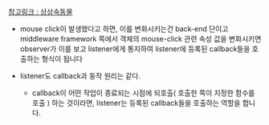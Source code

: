 [참고링크 : 상상속동물](http://www.todayhumor.co.kr/board/view.php?table=programmer&no=11661)

* mouse click이 발생했다고 하면, 이를 변화시키는건 back-end 단이고
middleware framework 쪽에서 객체의 mouse-click 관련 속성 값을 변화시키면
observer가 이를 보고 listener에게 통지하여
listener에 등록된 callback들을 호출하는 형식이 됩니다

* listener도 callback과 동작 원리는 같다.
  * callback이 어떤 작업이 종료되는 시점에 되호출( 호출한 쪽이 지정한 함수를 호출 ) 하는 것이라면,
listener는 등록된 callback들을 호출하는 역할을 합니다.
